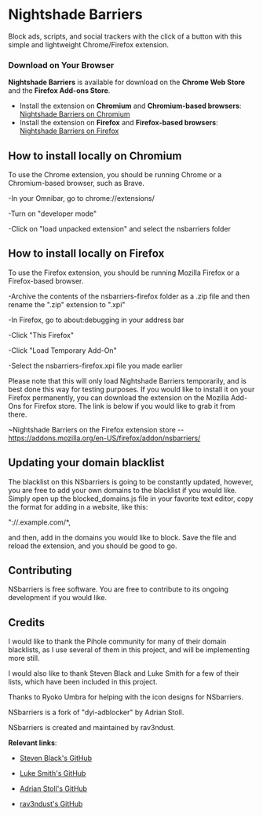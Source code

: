 # Nightshade Barriers

Block ads, scripts, and social trackers with the click of a button with this simple and lightweight Chrome/Firefox extension.

### Download on Your Browser

**Nightshade Barriers** is available for download on the **Chrome Web Store** and the **Firefox Add-ons Store**.

- Install the extension on **Chromium** and **Chromium-based browsers**: [Nightshade Barriers on Chromium](https://chrome.google.com/webstore/detail/nightshade-barriers/bkjhmmmjmofjiidchigfgnbgmminkknl)
- Install the extension on **Firefox** and **Firefox-based browsers**: [Nightshade Barriers on Firefox](https://addons.mozilla.org/en-US/firefox/addon/nsbarriers/)

## How to install locally on Chromium

To use the Chrome extension, you should be running Chrome or a Chromium-based browser, such as Brave.

-In your Omnibar, go to chrome://extensions/

-Turn on "developer mode"

-Click on "load unpacked extension" and select the nsbarriers folder

## How to install locally on Firefox

To use the Firefox extension, you should be running Mozilla Firefox or a Firefox-based browser. 

-Archive the contents of the nsbarriers-firefox folder as a .zip file and then rename the ".zip" extension to ".xpi"

-In Firefox, go to about:debugging in your address bar

-Click "This Firefox"

-Click "Load Temporary Add-On"

-Select the nsbarriers-firefox.xpi file you made earlier

Please note that this will only load Nightshade Barriers temporarily, and is best done this way for testing purposes. If you would like to install it on your Firefox permanently, you can download the extension on the Mozilla Add-Ons for Firefox store. The link is below if you would like to grab it from there. 

~Nightshade Barriers on the Firefox extension store -- https://addons.mozilla.org/en-US/firefox/addon/nsbarriers/

## Updating your domain blacklist

The blacklist on this NSbarriers is going to be constantly updated, however, you are free to add your own domains to the blacklist if you would like. Simply open up the blocked_domains.js file in your favorite text editor, copy the format for adding in a website, like this:

"://.example.com/*,

and then, add in the domains you would like to block. Save the file and reload the extension, and you should be good to go.

## Contributing

NSbarriers is free software. You are free to contribute to its ongoing development if you would like.

## Credits

I would like to thank the Pihole community for many of their domain blacklists, as I use several of them in this project, and will be implementing more still. 

I would also like to thank Steven Black and Luke Smith for a few of their lists, which have been included in this project. 

Thanks to Ryoko Umbra for helping with the icon designs for NSbarriers.

NSbarriers is a fork of "dyi-adblocker" by Adrian Stoll.

NSbarriers is created and maintained by rav3ndust. 

**Relevant links**:

- [Steven Black's GitHub](https://github.com/StevenBlack)

- [Luke Smith's GitHub](https://github.com/LukeSmithxyz)

- [Adrian Stoll's GitHub](https://github.com/adrs)

- [rav3ndust's GitHub](https://github.com/rav3ndust)
